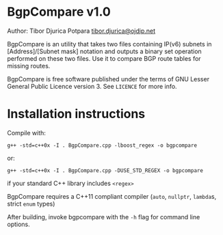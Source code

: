 BgpCompare v1.0
===============

Author: Tibor Djurica Potpara <tibor.djurica@ojdip.net>

BgpCompare is an utility that takes two files containing IP(v6) subnets
in [Address]/[Subnet mask] notation and outputs a binary set operation
performed on these two files. Use it to compare BGP route tables 
for missing routes.

BgpCompare is free software published under the terms of GNU Lesser
General Public Licence version 3. See `LICENCE` for more info.

Installation instructions
=========================

Compile with:
   
    g++ -std=c++0x -I . BgpCompare.cpp -lboost_regex -o bgpcompare

or:

    g++ -std=c++0x -I . BgpCompare.cpp -DUSE_STD_REGEX -o bgpcompare

if your standard C++ library includes `<regex>`

BgpCompare requires a C++11 compliant compiler (`auto`, `nullptr`, `lambda`s,
strict `enum` types)

After building, invoke bgpcompare with the `-h` flag for command line options.
